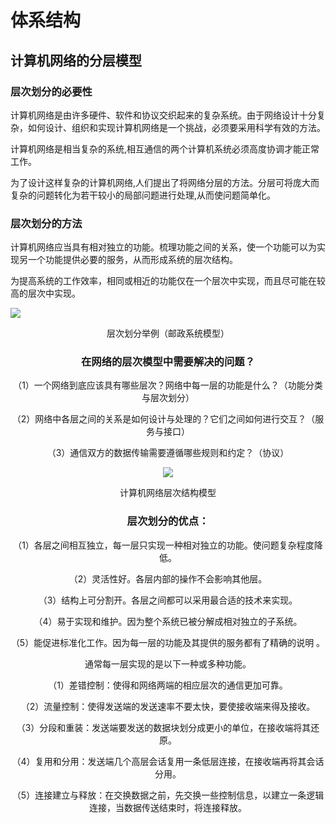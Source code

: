 # 体系结构

## 计算机网络的分层模型

### 层次划分的必要性

计算机网络是由许多硬件、软件和协议交织起来的复杂系统。由于网络设计十分复杂，如何设计、组织和实现计算机网络是一个挑战，必须要采用科学有效的方法。

计算机网络是相当复杂的系统,相互通信的两个计算机系统必须高度协调才能正常工作。

为了设计这样复杂的计算机网络,人们提出了将网络分层的方法。分层可将庞大而复杂的问题转化为若干较小的局部问题进行处理,从而使问题简单化。

### 层次划分的方法

计算机网络应当具有相对独立的功能。梳理功能之间的关系，使一个功能可以为实现另一个功能提供必要的服务，从而形成系统的层次结构。

为提高系统的工作效率，相同或相近的功能仅在一个层次中实现，而且尽可能在较高的层次中实现。

![](https://raw.githubusercontent.com/ZanderZhao/images/master/img2019/20191104104124.png)

<center>层次划分举例（邮政系统模型）<center>



### 在网络的层次模型中需要解决的问题？

（1）一个网络到底应该具有哪些层次？网络中每一层的功能是什么？（功能分类与层次划分）

（2）网络中各层之间的关系是如何设计与处理的？它们之间如何进行交互？（服务与接口）

（3）通信双方的数据传输需要遵循哪些规则和约定？（协议）



![](https://raw.githubusercontent.com/ZanderZhao/images/master/img2019/20191104104306.png)



<center>计算机网络层次结构模型<center>





### 层次划分的优点：

（1）各层之间相互独立，每一层只实现一种相对独立的功能。使问题复杂程度降低。

（2）灵活性好。各层内部的操作不会影响其他层。

（3）结构上可分割开。各层之间都可以采用最合适的技术来实现。

（4）易于实现和维护。因为整个系统已被分解成相对独立的子系统。

（5）能促进标准化工作。因为每一层的功能及其提供的服务都有了精确的说明 。



通常每一层实现的是以下一种或多种功能。

（1）差错控制：使得和网络两端的相应层次的通信更加可靠。

（2）流量控制：使得发送端的发送速率不要太快，要使接收端来得及接收。

（3）分段和重装：发送端要发送的数据块划分成更小的单位，在接收端将其还原。

（4）复用和分用：发送端几个高层会话复用一条低层连接，在接收端再将其会话分用。

（5）连接建立与释放：在交换数据之前，先交换一些控制信息，以建立一条逻辑连接，当数据传送结束时，将连接释放。























































